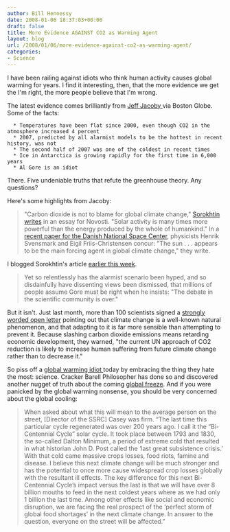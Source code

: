 ```yaml
---
author: Bill Hennessy
date: 2008-01-06 18:37:03+00:00
draft: false
title: More Evidence AGAINST CO2 as Warming Agent
layout: blog
url: /2008/01/06/more-evidence-against-co2-as-warming-agent/
categories:
- Science
---
```


I have been railing against idiots who think human activity causes global warming for years.  I find it interesting, then, that the more evidence we get the I'm right, the more people believe that I'm wrong.

The latest evidence comes brilliantly from [Jeff Jacoby ](https://www.boston.com/bostonglobe/editorial_opinion/oped/articles/2008/01/06/br_r_r_where_did_global_warming_go/)via Boston Globe.  Some of the facts:



	  * Temperatures have been flat since 2000, even though CO2 in the atmosphere increased 4 percent
	  * 2007, predicted by all alarmist models to be the hottest in recent history, was not
	  * The second half of 2007 was one of the coldest in recent times
	  * Ice in Antarctica is growing rapidly for the first time in 6,000 years
	  * Al Gore is an idiot

There.  Five undeniable truths that refute the greenhouse theory.  Any questions?

Here's some highlights from Jacoby:


> "Carbon dioxide is not to blame for global climate change," [Sorokhtin writes](https://en.rian.ru/analysis/20080103/94768732.html) in an essay for Novosti. "Solar activity is many times more powerful than the energy produced by the whole of humankind." In a [recent paper for the Danish National Space Center](https://www.spacecenter.dk/publications/scientific-report-series/Scient_No._3.pdf/view), physicists Henrik Svensmark and Eigil Friis-Christensen concur: "The sun . . . appears to be the main forcing agent in global climate change," they write.


I blogged Sorokhtin's article [earlier this week](https://hennessysview.com/2008/01/03/instead-of-global-warming-global-reality/).


> Yet so relentlessly has the alarmist scenario been hyped, and so disdainfully have dissenting views been dismissed, that millions of people assume Gore must be right when he insists: "The debate in the scientific community is over."

But it isn't. Just last month, more than 100 scientists signed a [strongly worded open letter](https://www.nationalpost.com/most_popular/story.html?id=164002) pointing out that climate change is a well-known natural phenomenon, and that adapting to it is far more sensible than attempting to prevent it. Because slashing carbon dioxide emissions means retarding economic development, they warned, "the current UN approach of CO2 reduction is likely to increase human suffering from future climate change rather than to decrease it."


So piss off a [global warming idiot ](https://hennessysview.com/2008/01/01/global-warming-in-2008/)today by embracing the thing they hate the most:  science.  Cracker Barell Philosopher has done so and discovered another nugget of truth about the coming [global freeze](https://countrystore.blogspot.com/2008/01/save-your-carbon-credit-cash-global.html).  And if you were panicked by the global warming nonsense, you should be very concerned about the global cooling:


> When asked about what this will mean to the average person on the street, [Director of the SSRC] Casey was firm. “The last time this particular cycle regenerated was over 200 years ago. I call it the “Bi-Centennial Cycle” solar cycle. It took place between 1793 and 1830, the so-called Dalton Minimum, a period of extreme cold that resulted in what historian John D. Post called the ‘last great subsistence crisis.’ With that cold came massive crops losses, food riots, famine and disease. I believe this next climate change will be much stronger and has the potential to once more cause widespread crop losses globally with the resultant ill effects. The key difference for this next Bi-Centennial Cycle’s impact versus the last is that we will have over 8 billion mouths to feed in the next coldest years where as we had only 1 billion the last time. Among other effects like social and economic disruption, we are facing the real prospect of the ‘perfect storm of global food shortages’ in the next climate change. In answer to the question, everyone on the street will be affected.”




